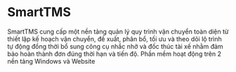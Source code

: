 # SmartTMS
SmartTMS cung cấp một nền tảng quản lý quy trình vận chuyển toàn diện từ thiết lập kế hoạch vận chuyển, đề xuất, phân bổ, tối ưu và theo dõi lộ trình tự động đồng thời bổ sung công cụ nhắc nhở và đốc thúc tài xế nhằm đảm bảo hoàn thành đơn đúng thời hạn và tiến độ. Phần mềm hoạt động trên 2 nền tảng Windows và Website
